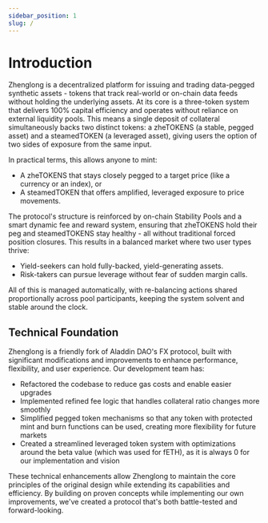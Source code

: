 ```yaml
---
sidebar_position: 1
slug: /
---
```


# Introduction

Zhenglong is a decentralized platform for issuing and trading data-pegged synthetic assets - tokens that track real-world or on-chain data feeds without holding the underlying assets. At its core is a three-token system that delivers 100% capital efficiency and operates without reliance on external liquidity pools. This means a single deposit of collateral simultaneously backs two distinct tokens: a zheTOKENS (a stable, pegged asset) and a steamedTOKEN (a leveraged asset), giving users the option of two sides of exposure from the same input.

In practical terms, this allows anyone to mint:

- A zheTOKENS that stays closely pegged to a target price (like a currency or an index), or
- A steamedTOKEN that offers amplified, leveraged exposure to price movements.

The protocol's structure is reinforced by on-chain Stability Pools and a smart dynamic fee and reward system, ensuring that zheTOKENS hold their peg and steamedTOKENS stay healthy - all without traditional forced position closures. This results in a balanced market where two user types thrive:

- Yield-seekers can hold fully-backed, yield-generating assets.
- Risk-takers can pursue leverage without fear of sudden margin calls.

All of this is managed automatically, with re-balancing actions shared proportionally across pool participants, keeping the system solvent and stable around the clock.

## Technical Foundation

Zhenglong is a friendly fork of Aladdin DAO's FX protocol, built with significant modifications and improvements to enhance performance, flexibility, and user experience. Our development team has:

- Refactored the codebase to reduce gas costs and enable easier upgrades
- Implemented refined fee logic that handles collateral ratio changes more smoothly
- Simplified pegged token mechanisms so that any token with protected mint and burn functions can be used, creating more flexibility for future markets
- Created a streamlined leveraged token system with optimizations around the beta value (which was used for fETH), as it is always 0 for our implementation and vision

These technical enhancements allow Zhenglong to maintain the core principles of the original design while extending its capabilities and efficiency. By building on proven concepts while implementing our own improvements, we've created a protocol that's both battle-tested and forward-looking.
